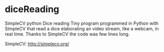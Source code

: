 # diceReading
SimpleCV python Dice reading
Tiny program programmed in Python with SImpleCV that read a dice elaborating an video stream, like a webcam, in real time. 
Thanks to SimpleCV the code was few lines long.

SimpleCV: http://simplecv.org/
